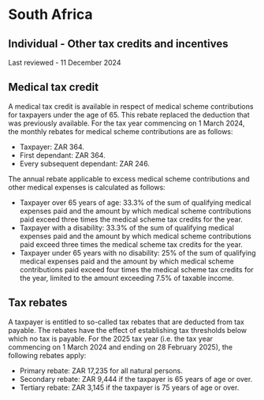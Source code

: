 # South Africa
## Individual - Other tax credits and incentives
Last reviewed - 11 December 2024
## Medical tax credit
A medical tax credit is available in respect of medical scheme contributions for taxpayers under the age of 65. This rebate replaced the deduction that was previously available. For the tax year commencing on 1 March 2024, the monthly rebates for medical scheme contributions are as follows:
  * Taxpayer: ZAR 364.
  * First dependant: ZAR 364.
  * Every subsequent dependant: ZAR 246.


The annual rebate applicable to excess medical scheme contributions and other medical expenses is calculated as follows:
  * Taxpayer over 65 years of age: 33.3% of the sum of qualifying medical expenses paid and the amount by which medical scheme contributions paid exceed three times the medical scheme tax credits for the year.
  * Taxpayer with a disability: 33.3% of the sum of qualifying medical expenses paid and the amount by which medical scheme contributions paid exceed three times the medical scheme tax credits for the year.
  * Taxpayer under 65 years with no disability: 25% of the sum of qualifying medical expenses paid and the amount by which medical scheme contributions paid exceed four times the medical scheme tax credits for the year, limited to the amount exceeding 7.5% of taxable income.


## Tax rebates
A taxpayer is entitled to so-called tax rebates that are deducted from tax payable. The rebates have the effect of establishing tax thresholds below which no tax is payable.
For the 2025 tax year (i.e. the tax year commencing on 1 March 2024 and ending on 28 February 2025), the following rebates apply:
  * Primary rebate: ZAR 17,235 for all natural persons.
  * Secondary rebate: ZAR 9,444 if the taxpayer is 65 years of age or over.
  * Tertiary rebate: ZAR 3,145 if the taxpayer is 75 years of age or over.


